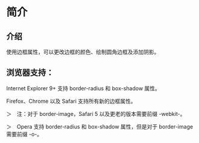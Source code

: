 # 简介

## 介绍

使用边框属性，可以更改边框的颜色、绘制圆角边框及添加阴影。

## 浏览器支持：

Internet Explorer 9+ 支持 border-radius 和 box-shadow 属性。

Firefox、Chrome 以及 Safari 支持所有新的边框属性。

＞　注：对于 border-image，Safari 5 以及更老的版本需要前缀 -webkit-。

＞　Opera 支持 border-radius 和 box-shadow 属性，但是对于 border-image 需要前缀 -o-。
